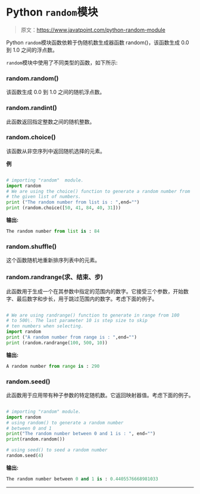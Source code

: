 # Python `random`模块

> 原文：<https://www.javatpoint.com/python-random-module>

Python `random`模块函数依赖于伪随机数生成器函数 random()，该函数生成 0.0 到 1.0 之间的浮点数。

`random`模块中使用了不同类型的函数，如下所示:

### random.random()

该函数生成 0.0 到 1.0 之间的随机浮点数。

### random.randint()

此函数返回指定整数之间的随机整数。

### random.choice()

该函数从非空序列中返回随机选择的元素。

**例**

```py

# importing "random"  module.
import random
# We are using the choice() function to generate a random number from
# the given list of numbers.
print ("The random number from list is : ",end="")
print (random.choice([50, 41, 84, 40, 31]))

```

**输出:**

```py
The random number from list is : 84

```

### random.shuffle()

这个函数随机地重新排序列表中的元素。

### random.randrange(求、结束、步)

此函数用于生成一个在其参数中指定的范围内的数字。它接受三个参数，开始数字、最后数字和步长，用于跳过范围内的数字。考虑下面的例子。

```py

# We are using randrange() function to generate in range from 100
# to 500\. The last parameter 10 is step size to skip
# ten numbers when selecting.
import random
print ("A random number from range is : ",end="")
print (random.randrange(100, 500, 10))

```

**输出:**

```py
A random number from range is : 290

```

### random.seed()

此函数用于应用带有种子参数的特定随机数。它返回映射器值。考虑下面的例子。

```py

# importing "random" module.
import random
# using random() to generate a random number
# between 0 and 1
print("The random number between 0 and 1 is : ", end="")
print(random.random())

# using seed() to seed a random number
random.seed(4)

```

**输出:**

```py
The random number between 0 and 1 is : 0.4405576668981033

```

* * *